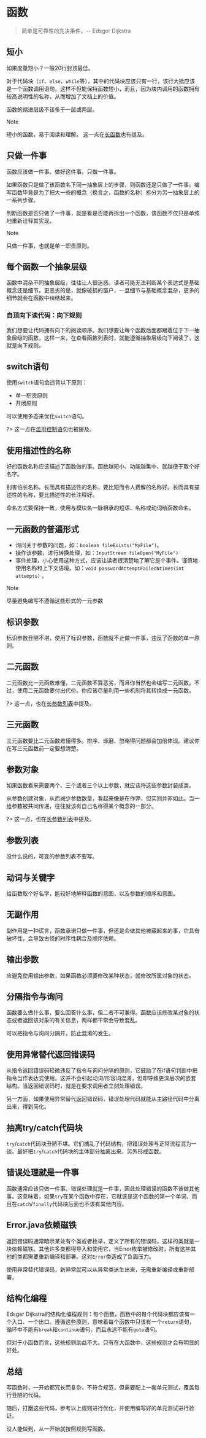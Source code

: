 # 函数

> 简单是可靠性的先决条件。-- Edsger Dijkstra

## 短小

如果度量短小？一般20行封顶最佳。

对于代码块（`if`、`else`、`while`等），其中的代码块应该只有一行，该行大抵应该是一个函数调用语句。这样不但能保持函数短小，而且，因为块内调用的函数拥有较高说明性的名称，从而增加了文档上的价值。

函数的缩进层级不该多于一层或两层。

> [!note]
>
> 短小的函数，易于阅读和理解。
> 这一点在[长函数](https://lvanliu.github.io/LvanNote/#/程序设计/代码的坏味道?id=_7-长函数)也有提及。

## 只做一件事

函数应该做一件事。做好这件事。只做一件事。

如果函数只是做了该函数名下同一抽象层上的步骤，则函数还是只做了一件事。编写函数毕竟是为了把大一些的概念（换言之，函数的名称）拆分为另一抽象层上的一系列步骤。

判断函数是否只做了一件事，就是看是否能再拆出一个函数，该函数不仅只是单纯地重新诠释其实现。

> [!note]
>
> 只做一件事，也就是单一职责原则。

## 每个函数一个抽象层级

函数中混杂不同抽象层级，往往让人很迷惑。读者可能无法判断某个表达式是基础概念还是细节。更恶劣的是，就像破损的窗户，一旦细节与基础概念混杂，更多的细节就会在函数中纠结起来。

### 自顶向下读代码：向下规则

我们想要让代码拥有向下的阅读顺序。我们想要让每个函数后面都跟着位于下一抽象层级的函数，这样一来，在查看函数列表时，就能遵循抽象层级向下阅读了，这就是向下规则。

## switch语句

使用`switch`语句会违背以下原则：

- 单一职责原则
- 开闭原则

可以使用多态来优化`switch`语句。

?> 这一点在[滥用控制语句](https://lvanliu.github.io/LvanNote/#/程序设计/代码的坏味道?id=_2-滥用控制语句)也被提及。

## 使用描述性的名称

好的函数名称应该描述了函数做的事。函数越短小、功能越集中、就越便于取个好名字。

别害怕长名称。长而具有描述性的名称，要比短而令人费解的名称好。长而具有描述性的名称，要比描述性的长注释好。

命名方式要保持一致，使用与模块名一脉相承的短语、名称或动词给函数命名。

## 一元函数的普遍形式

- 询问关于参数的问题，如：`boolean fileExists("MyFile")`。
- 操作该参数，进行转换处理，如：`InputStream fileOpen("MyFile")`
- 事件处理，小心使用这种方式，应该让读者很清楚地了解它是个事件。谨慎地使用名称和上下文语境。如：`void passwordAttemptFailedNtimes(int attempts)` 。

> [!note]
>
> 尽量避免编写不遵循这些形式的一元参数

## 标识参数

标识参数丑陋不堪，使用了标识参数，函数就不止做一件事，违反了函数的单一原则。

## 二元函数

二元函数比一元函数难懂，二元函数不算恶劣，而且你当然也会编写二元函数。不过，使用二元函数要付出代价。你应该尽量利用一些机制将其转换成一元函数。

?> 这一点，也在[长参数列表](https://lvanliu.github.io/LvanNote/#/程序设计/代码的坏味道?id=_8-长参数列表)中提及。

## 三元函数

三元函数要比二元函数难懂得多。排序、琢磨、忽略得问题都会加倍体现。建议你在写三元函数前一定要想清楚。

## 参数对象

如果函数看来需要两个、三个或者三个以上参数，就应该将这些参数封装成类。

从参数创建对象，从而减少参数数量，看起来像是在作弊，但实则并非如此。当一组参数被共同传递，往往就该有自己名称得某个概念的一部分。

?> 这一点，也在[长参数列表](https://lvanliu.github.io/LvanNote/#/程序设计/代码的坏味道?id=_8-长参数列表)中提及。

## 参数列表

没什么说的，可变的参数列表不要写。

## 动词与关键字

给函数取个好名字，能较好地解释函数的意图，以及参数的顺序和意图。

## 无副作用

副作用是一种谎言，函数承诺只做一件事，但还是会做其他被藏起来的事，它具有破坏性，会导致古怪的时序性耦合及顺序依赖。

## 输出参数

应避免使用输出参数，如果函数必须要修改某种状态，就修改所属对象的状态。

## 分隔指令与询问

函数要么做什么事，要么回答什么事，但二者不可兼得。函数应该修改某对象的状态或者返回该对象的有关信息，两样都干常会导致混乱。

可以把指令与询问分隔开，防止混淆的发生。

## 使用异常替代返回错误码

从指令返回错误码轻微违反了指令与询问分隔的原则，它鼓励了在if语句判断中把指令当作表达式使用。这并不会引起动词/形容词混淆，但却导致更深层次的嵌套结构。当返回错误码时，就是在要求调用者立刻处理错误。

另一方面，如果使用异常替代返回错误码，错误处理代码就能从主路径代码中分离出来，得到简化。

## 抽离try/catch代码块

`try`/`catch`代码块丑陋不堪。它们搞乱了代码结构，把错误处理与正常流程混为一谈。最好把`try`/`catch`代码块的主体部分抽离出来，另外形成函数。

## 错误处理就是一件事

函数通常应该只做一件事。错误处理就是一件事，因此处理错误的函数不该做其他事。这意味着，如果`try`在某个函数中存在，它就该是这个函数的第一个单词，而且在`catch`/`finally`代码块后面也不该有其他内容。

## Error.java依赖磁铁

返回错误码通常暗示某处有个类或者枚举，定义了所有的错误码，这样的类就是一块依赖磁铁。其他许多类都得导入和使用它，当Error枚举被修改时，所有这些其他的类都需要重新编译和部署。这对`Error`类造成了负面压力。

使用异常替代错误码，新异常就可以从异常类派生出来，无需重新编译或重新部署。

## 结构化编程

Edsger Dijkstra的结构化编程规则：每个函数，函数中的每个代码块都应该有一个入口、一个出口。遵循这些原则，意味着每个函数中只该有一个`return`语句，循环中不能有`break`和`continue`语句，而且永远不能有`goto`语句。

但对于小函数而言，这些规则助益不大。只有在大函数中，这些规则才会有明显的好处。

## 总结

写函数时，一开始都冗长而复杂，不符合规范，但需要配上一套单元测试，覆盖每行丑陋的代码。

随后，打磨这些代码，参考以上规则进行优化，并使用编写好的单元测试进行验证。

没人能做到，从一开始就按照规则写函数。
